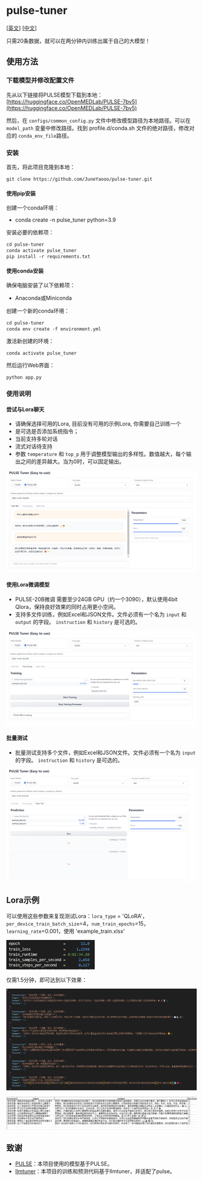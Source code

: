 # pulse-tuner

[[英文](https://github.com/JuneYaooo/pulse-tuner/blob/main/README.md)]   [[中文](https://github.com/JuneYaooo/pulse-tuner/blob/main/README_zh.md)]

只需20条数据，就可以在两分钟内训练出属于自己的大模型！

## 使用方法

### 下载模型并修改配置文件

先从以下链接将PULSE模型下载到本地：[https://huggingface.co/OpenMEDLab/PULSE-7bv5](https://huggingface.co/OpenMEDLab/PULSE-7bv5)

然后，在 `configs/common_config.py` 文件中修改模型路径为本地路径。可以在 `model_path` 变量中修改路径。找到 profile.d/conda.sh 文件的绝对路径，修改对应的 `conda_env_file`路径。

### 安装

首先，将此项目克隆到本地：

```
git clone https://github.com/JuneYaooo/pulse-tuner.git
```

#### 使用pip安装

创建一个conda环境：

- conda create -n pulse_tuner python=3.9

安装必要的依赖项：

```
cd pulse-tuner
conda activate pulse_tuner
pip install -r requirements.txt
```

#### 使用conda安装

确保电脑安装了以下依赖项：

- Anaconda或Miniconda

创建一个新的conda环境：

```
cd pulse-tuner
conda env create -f environment.yml
```

激活新创建的环境：

```
conda activate pulse_tuner
```

然后运行Web界面：

```
python app.py
```

### 使用说明

#### 尝试与Lora聊天

- 请确保选择可用的Lora, 目前没有可用的示例Lora, 你需要自己训练一个
- 是可选是否添加系统指令；
- 当前支持多轮对话
- 流式对话待支持
- 参数 `temperature` 和 `top_p` 用于调整模型输出的多样性。数值越大，每个输出之间的差异越大。当为0时，可以固定输出。

![Chat](figures/chat.png)

#### 使用Lora微调模型

- PULSE-20B微调 需要至少24GB GPU（约一个3090），默认使用4bit Qlora，保持良好效果的同时占用更小空间。
- 支持多文件训练，例如Excel和JSON文件。文件必须有一个名为 `input` 和 `output` 的字段。 `instruction` 和 `history` 是可选的。

![Lora Fine-Tuning](figures/finetune.png)


#### 批量测试

- 批量测试支持多个文件，例如Excel和JSON文件。文件必须有一个名为 `input` 的字段。 `instruction` 和 `history` 是可选的。

![Batch Test](figures/batch_test.png)


## Lora示例
可以使用这些参数来复现测试Lora：`lora_type` = 'QLoRA'，`per_device_train_batch_size`=4，`num_train_epochs`=15，`learning_rate`=0.001，使用 'example_train.xlsx'

![Demo Lora Training](figures/train_res_demo.png)

仅需1.5分钟，即可达到以下效果：

![example_output1](figures/example_output1.png)

![example_output2](figures/example_output2.png)


## 致谢

- [PULSE](https://github.com/openmedlab/PULSE)：本项目使用的模型基于PULSE。
- [llmtuner](https://github.com/hiyouga/LLaMA-Factory)：本项目的训练和预测代码基于llmtuner，并适配了pulse。